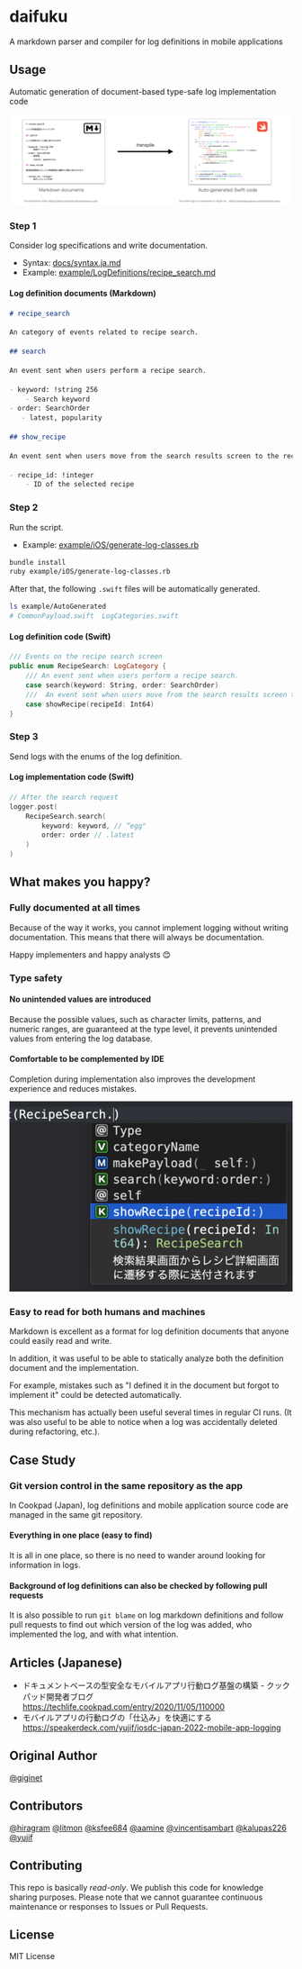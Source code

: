 # daifuku
A markdown parser and compiler for log definitions in mobile applications

## Usage 
Automatic generation of document-based type-safe log implementation code

![Transpile](docs/images/transpile.png)

### Step 1
Consider log specifications and write documentation. 

- Syntax: [docs/syntax.ja.md](docs/syntax.ja.md)
- Example: [example/LogDefinitions/recipe_search.md](./example/LogDefinitions/recipe_search.md)

#### Log definition documents (Markdown)

```md
# recipe_search

An category of events related to recipe search.

## search

An event sent when users perform a recipe search.

- keyword: !string 256
    - Search keyword
- order: SearchOrder
   - latest, popularity

## show_recipe

An event sent when users move from the search results screen to the recipe details screen.

- recipe_id: !integer
    - ID of the selected recipe

```

### Step 2

Run the script. 

- Example: [example/iOS/generate-log-classes.rb](./example/iOS/generate-log-classes.rb)

```sh
bundle install
ruby example/iOS/generate-log-classes.rb
```

After that, the following `.swift` files will be automatically generated.

```sh
ls example/AutoGenerated 
# CommonPayload.swift  LogCategories.swift
```

#### Log definition code (Swift)

```swift
/// Events on the recipe search screen
public enum RecipeSearch: LogCategory {
    /// An event sent when users perform a recipe search.
    case search(keyword: String, order: SearchOrder)
    ///  An event sent when users move from the search results screen to the recipe details screen.
    case showRecipe(recipeId: Int64)
}
```

### Step 3

Send logs with the enums of the log definition.

#### Log implementation code (Swift)

```swift
// After the search request 
logger.post(
    RecipeSearch.search(
        keyword: keyword, // “egg" 
        order: order // .latest
    )
)
```

## What makes you happy?

### Fully documented at all times
Because of the way it works, you cannot implement logging without writing documentation. This means that there will always be documentation. 

Happy implementers and happy analysts 😊

### Type safety
#### No unintended values are introduced

Because the possible values, such as character limits, patterns, and numeric ranges, are guaranteed at the type level, it prevents unintended values from entering the log database.

#### Comfortable to be complemented by IDE

Completion during implementation also improves the development experience and reduces mistakes.

![Code Completion](docs/images/code-completion.png)

### Easy to read for both humans and machines

Markdown is excellent as a format for log definition documents that anyone could easily read and write.

In addition, it was useful to be able to statically analyze both the definition document and the implementation.

For example, mistakes such as "I defined it in the document but forgot to implement it" could be detected automatically.

This mechanism has actually been useful several times in regular CI runs.
(It was also useful to be able to notice when a log was accidentally deleted during refactoring, etc.).

## Case Study

### Git version control in the same repository as the app
In Cookpad (Japan), log definitions and mobile application source code are managed in the same git repository.

#### Everything in one place (easy to find)
It is all in one place, so there is no need to wander around looking for information in logs.

#### Background of log definitions can also be checked by following pull requests

It is also possible to run `git blame` on log markdown definitions and follow pull requests to find out which version of the log was added, who implemented the log, and with what intention.


## Articles (Japanese)
- ドキュメントベースの型安全なモバイルアプリ行動ログ基盤の構築 - クックパッド開発者ブログ https://techlife.cookpad.com/entry/2020/11/05/110000
- モバイルアプリの行動ログの「仕込み」を快適にする https://speakerdeck.com/yujif/iosdc-japan-2022-mobile-app-logging

## Original Author
[@giginet](https://github.com/giginet)

## Contributors
[@hiragram](https://github.com/hiragram)
[@litmon](https://github.com/litmon)
[@ksfee684](https://github.com/ksfee684)
[@aamine](https://github.com/aamine)
[@vincentisambart](https://github.com/vincentisambart)
[@kalupas226](https://github.com/kalupas226)
[@yujif](https://github.com/yujif)

## Contributing
This repo is basically *read-only*. We publish this code for knowledge sharing purposes.
Please note that we cannot guarantee continuous maintenance or responses to Issues or Pull Requests.

## License
MIT License
